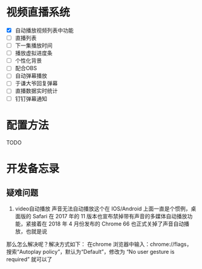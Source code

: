 # 视频直播系统
- [x] 自动播放视频列表中功能
- [ ] 直播列表
- [ ] 下一集播放时间
- [ ] 播放虚拟进度条
- [ ] 个性化背景
- [ ] 配合OBS
- [ ] 自动弹幕播放
- [ ] 于谦大爷回复弹幕
- [ ] 直播数据实时统计
- [ ] 钉钉弹幕通知

# 配置方法
TODO

# 开发备忘录

## 疑难问题 
1. video自动播放
声音无法自动播放这个在 IOS/Android 上面一直是个惯例，桌面版的 Safari 在 2017 年的 11 版本也宣布禁掉带有声音的多媒体自动播放功能，紧接着在 2018 年 4 月份发布的 Chrome 66 也正式关掉了声音自动播放，也就是说 <audio autopaly> <video autoplay>在桌面版浏览器也将失效。

那么怎么解决呢？解决方式如下：
在chrome 浏览器中输入：chrome://flags，搜索“Autoplay policy”，默认为“Default”，修改为 “No user gesture is required” 就可以了
